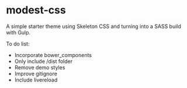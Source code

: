 # modest-css

A simple starter theme using Skeleton CSS and turning into a SASS build with Gulp.

To do list: 

<ul>
<li>Incorporate bower_components</li>
<li>Only include /dist folder</li>
<li>Remove demo styles</li>
<li>Improve gitignore</li>
<li>Include livereload</li>
</ul>
